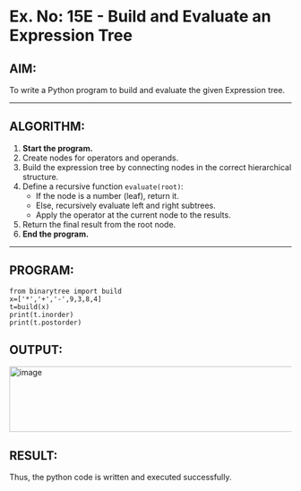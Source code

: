 # Ex. No: 15E - Build and Evaluate an Expression Tree

## AIM:
To write a Python program to build and evaluate the given Expression tree.

---

## ALGORITHM:

1. **Start the program.**
2. Create nodes for operators and operands.
3. Build the expression tree by connecting nodes in the correct hierarchical structure.
4. Define a recursive function `evaluate(root)`:
   - If the node is a number (leaf), return it.
   - Else, recursively evaluate left and right subtrees.
   - Apply the operator at the current node to the results.
5. Return the final result from the root node.
6. **End the program.**

---

## PROGRAM:

```
from binarytree import build
x=['*','+','-',9,3,8,4]
t=build(x)
print(t.inorder)
print(t.postorder)

```

## OUTPUT:

<img width="848" height="117" alt="image" src="https://github.com/user-attachments/assets/99b8da23-79d5-4ecf-a84a-10e4caef6030" />

## RESULT:

Thus, the python code is written and executed successfully.
